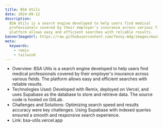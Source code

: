 ```yaml
---
title: BSA Utils
date: 2024-09-12
description:
  BSA Utils is a search engine developed to help users find medical
  professionals covered by their employer's insurance across various fields. The
  platform allows easy and efficient searches with reliable results.
bannerImageUrl: https://raw.githubusercontent.com/fenny-mdg/images/main/funky-fusion-stack/screenshot.png
meta:
  keywords:
    - remix
    - tailwind
---
```


- Overview: BSA Utils is a search engine developed to help users find medical
  professionals covered by their employer's insurance across various fields. The
  platform allows easy and efficient searches with reliable results.
- Technologies Used: Developed with Remix, deployed on Vercel, and uses Supabase
  as the database to store and retrieve data. The source code is hosted on
  GitLab.
- Challenges and Solutions: Optimizing search speed and results accuracy were
  key challenges. Using Supabase with indexed queries ensured a smooth and
  responsive search experience.
- Link: bsa-utils.vercel.app
